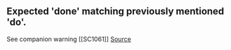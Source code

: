 ## Expected 'done' matching previously mentioned 'do'.

See companion warning [[SC1061]]
[Source](https://github.com/koalaman/shellcheck/wiki/SC1062)

